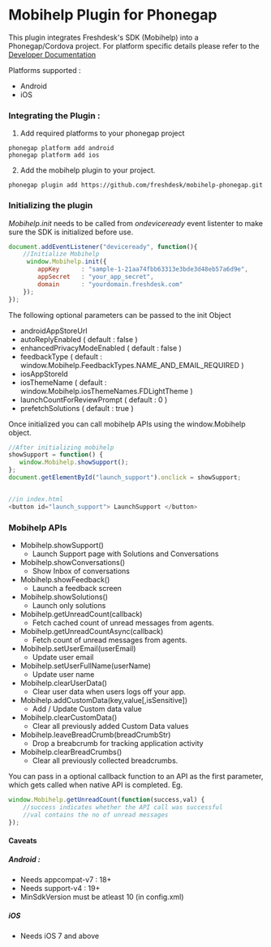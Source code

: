 # Mobihelp Plugin for Phonegap

This plugin integrates Freshdesk's SDK (Mobihelp) into a Phonegap/Cordova project. 
For platform specific details please refer to the [Developer Documentation](http://developer.freshdesk.com/mobihelp/)

Platforms supported :
* Android
* iOS

### Integrating the Plugin : 

1. Add required platforms to your phonegap project 
```
phonegap platform add android
phonegap platform add ios
```

2. Add the mobihelp plugin to your project.
```
phonegap plugin add https://github.com/freshdesk/mobihelp-phonegap.git
```


### Initializing the plugin

_Mobihelp.init_ needs to be called from _ondeviceready_ event listenter to make sure the SDK is initialized before use.

```javascript
document.addEventListener("deviceready", function(){
    //Initialize Mobihelp
     window.Mobihelp.init({
        appKey      : "sample-1-21aa74fbb63313e3bde3d48eb57a6d9e",
        appSecret   : "your_app_secret",
        domain      : "yourdomain.freshdesk.com"
    });
});
 ```
 
 The following optional parameters can be passed to the init Object 
 -  androidAppStoreUrl
 -  autoReplyEnabled ( default : false ) 
 -  enhancedPrivacyModeEnabled ( default : false ) 
 -  feedbackType ( default : window.Mobihelp.FeedbackTypes.NAME_AND_EMAIL_REQUIRED )
 -  iosAppStoreId
 -  iosThemeName ( default : window.Mobihelp.iosThemeNames.FDLightTheme )
 -  launchCountForReviewPrompt ( default : 0 )
 -  prefetchSolutions ( default : true )
 
 Once initialized you can call mobihelp APIs using the window.Mobihelp object. 
 
 ```javascript 
//After initializing mobihelp 
showSupport = function() { 
    window.Mobihelp.showSupport();
};
document.getElementById("launch_support").onclick = showSupport;


//in index.html
<button id="launch_support"> LaunchSupport </button>
 ```

### Mobihelp APIs
* Mobihelp.showSupport()
    - Launch Support page with Solutions and Conversations
* Mobihelp.showConversations()
    - Show Inbox of conversations
* Mobihelp.showFeedback()
    - Launch a feedback screen
* Mobihelp.showSolutions()
    - Launch only solutions
* Mobihelp.getUnreadCount(callback)
    - Fetch cached count of unread messages from agents. 
* Mobihelp.getUnreadCountAsync(callback)
    - Fetch count of unread messages from agents. 
* Mobihelp.setUserEmail(userEmail)
    - Update user email 
* Mobihelp.setUserFullName(userName)
    - Update user name
* Mobihelp.clearUserData()
    - Clear user data when users logs off your app. 
* Mobihelp.addCustomData(key,value[,isSensitive])
    - Add / Update Custom data value 
* Mobihelp.clearCustomData()
    - Clear all previously added Custom Data values
* Mobihelp.leaveBreadCrumb(breadCrumbStr)
    - Drop a breabcrumb for tracking application activity
* Mobihelp.clearBreadCrumbs()
    - Clear all previously collected breadcrumbs.

You can pass in a optional callback function to an API as the first parameter, which gets called when native API is completed. 
Eg. 
```javascript
window.Mobihelp.getUnreadCount(function(success,val) {
    //success indicates whether the API call was successful
    //val contains the no of unread messages
});
```

#### Caveats

##### Android : 
* Needs appcompat-v7 : 18+
* Needs support-v4 : 19+
* MinSdkVersion must be atleast 10 (in config.xml)

##### iOS
* Needs iOS 7 and above

